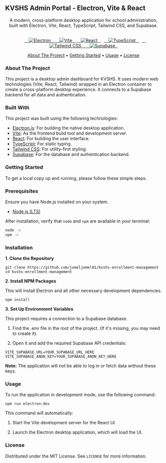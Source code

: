 <h2> KVSHS Admin Portal - Electron, Vite & React </h2>
<div align="center">
A modern, cross-platform desktop application for school administration, built with Electron, Vite, React, TypeScript, Tailwind CSS, and Supabase.
</div>
<br>
<p align="center">
  <a href="https://www.electronjs.org/">
    <img src="https://img.shields.io/badge/Electron-47848F?style=for-the-badge&logo=electron&logoColor=white" alt="Electron">
  </a>
  <a href="https://vitejs.dev/">
    <img src="https://img.shields.io/badge/Vite-646CFF?style=for-the-badge&logo=vite&logoColor=white" alt="Vite">
  </a>
  <a href="https://reactjs.org/">
    <img src="https://img.shields.io/badge/React-61DAFB?style=for-the-badge&logo=react&logoColor=black" alt="React">
  </a>
  <a href="https://www.typescriptlang.org/">
    <img src="https://img.shields.io/badge/TypeScript-3178C6?style=for-the-badge&logo=typescript&logoColor=white" alt="TypeScript">
  </a>
  <a href="https://tailwindcss.com/">
    <img src="https://img.shields.io/badge/Tailwind_CSS-38B2AC?style=for-the-badge&logo=tailwind-css&logoColor=white" alt="Tailwind CSS">
  </a>
  <a href="https://supabase.com/">
    <img src="https://img.shields.io/badge/Supabase-3ECF8E?style=for-the-badge&logo=supabase&logoColor=white" alt="Supabase">
  </a>
</p>

<p align="center">
<a href="#about-the-project">About The Project</a> •
<a href="#getting-started">Getting Started</a> •
<a href="#usage">Usage</a> •
<a href="#license">License</a>
</p>

<!-- <div align="center">
  <img src="[YOUR_SCREENSHOT_URL_HERE]" alt="Project Screenshot" width="80%">
</div> -->

<h3>About The Project</h3>
This project is a desktop admin dashboard for KVSHS. It uses modern web technologies (Vite, React, Tailwind) wrapped in an Electron container to create a cross-platform desktop experience. It connects to a Supabase backend for all data and authentication.

<h3>Built With</h3>
This project was built using the following technologies:

* [Electron.js](https://www.electronjs.org/): For building the native desktop application.
* [Vite](https://vitejs.dev/): As the frontend build tool and development server.
* [React](https://reactjs.org/): For building the user interface.
* [TypeScript](https://www.typescriptlang.org/): For static typing.
* [Tailwind CSS](https://tailwindcss.com/): For utility-first styling.
* [Supabase](https://supabase.com/): For the database and authentication backend.

<h3>Getting Started</h3>
To get a local copy up and running, please follow these simple steps.

<h3>Prerequisites</h3>

Ensure you have Node.js installed on your system.
* [Node.js (LTS)](https://nodejs.org/en/download/)

After installation, verify that `node` and `npm` are available in your terminal:
```bash
node -v
npm -v
```

<h3>Installation</h3>

**1. Clone the Repository**

```
git clone https://github.com/jomeljomel01/kvshs-enrollment-management
cd kvshs-enrollment-management
```

**2. Install NPM Packages**

This will install Electron and all other necessary development dependencies.
```
npm install
```

**3. Set Up Environment Variables**

This project requires a connection to a Supabase database.

1. Find the .env file in the root of the project. (If it's missing, you may need to create it).

2. Open it and add the required Supabase API credentials:
```
VITE_SUPABASE_URL=YOUR_SUPABASE_URL_HERE
VITE_SUPABASE_ANON_KEY=YOUR_SUPABASE_ANON_KEY_HERE
```

**Note:** The application will not be able to log in or fetch data without these keys.

<h3>Usage</h3>

To run the application in development mode, use the following command:
```
npm run electron:dev
```

This command will automatically:

1. Start the Vite development server for the React UI.

2. Launch the Electron desktop application, which will load the UI.

<h3>License</h3>

Distributed under the MIT License. See `LICENSE` for more information.
